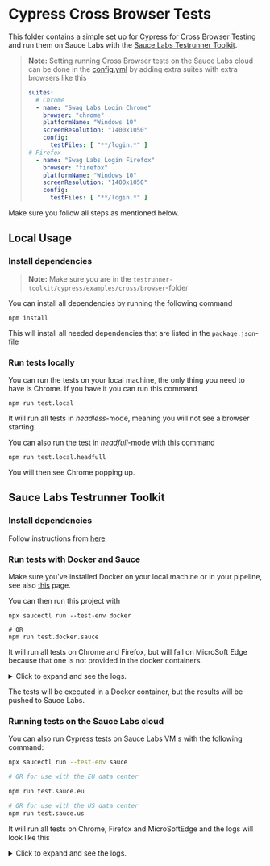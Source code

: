 # Cypress Cross Browser Tests
This folder contains a simple set up for Cypress for Cross Browser Testing and run them on Sauce Labs with the
[Sauce Labs Testrunner Toolkit](https://docs.saucelabs.com/testrunner-toolkit/index.html).

> **Note:**
> Setting running Cross Browser tests on the Sauce Labs cloud can be done in the [config.yml](./.sauce/config.yml) by
> adding extra suites with extra browsers like this
> ```yaml
> suites:
>   # Chrome
>   - name: "Swag Labs Login Chrome"
>     browser: "chrome"
>     platformName: "Windows 10"
>     screenResolution: "1400x1050"
>     config:
>       testFiles: [ "**/login.*" ]
> # Firefox
>   - name: "Swag Labs Login Firefox"
>     browser: "firefox"
>     platformName: "Windows 10"
>     screenResolution: "1400x1050"
>     config:
>       testFiles: [ "**/login.*" ]
> ```

Make sure you follow all steps as mentioned below.

## Local Usage
### Install dependencies
>**Note:** Make sure you are in the `testrunner-toolkit/cypress/examples/cross/browser`-folder
> 
You can install all dependencies by running the following command

    npm install
    
This will install all needed dependencies that are listed in the `package.json`-file

### Run tests locally
You can run the tests on your local machine, the only thing you need to have is Chrome. If you have it you can run this 
command

    npm run test.local

It will run all tests in *headless*-mode, meaning you will not see a browser starting.

You can also run the test in *headfull*-mode with this command

    npm run test.local.headfull
    
You will then see Chrome popping up.

## Sauce Labs Testrunner Toolkit
### Install dependencies
Follow instructions from [here](https://docs.saucelabs.com/testrunner-toolkit/installation)

### Run tests with Docker and Sauce
Make sure you've installed Docker on your local machine or in your pipeline, see also 
[this](https://docs.saucelabs.com/testrunner-toolkit/installation) page.

You can then run this project with

    npx saucectl run --test-env docker
    
    # OR
    npm run test.docker.sauce

It will run all tests on Chrome and Firefox, but will fail on MicroSoft Edge because that one is not provided in 
the docker containers.

<details>
 <summary>Click to expand and see the logs.</summary>

```log
╰ npm run test.docker.sauce

> cypress-1@1.0.0 test.docker.sauce /Users/sauce-training/demo-js/testrunner-toolkit/cypress/examples/cross-browser
> npx saucectl run --test-env docker

10:26:04 INF Running version 0.33.3
10:26:04 INF Reading config file config=.sauce/config.yml
10:26:04 INF Running Cypress in Docker
10:26:04 INF concurrency > 1: forcing file transfer mode to use 'copy'.
10:26:05 INF Launching workers. concurrency=3
10:26:05 INF Setting up test environment suite="Swag Labs Login Firefox"
10:26:05 INF Setting up test environment suite="Swag Labs Login MicrosoftEdge"
10:26:05 INF Setting up test environment suite="Swag Labs Login Chrome"
10:26:05 INF Using credentials set by environment variables suite="Swag Labs Login Chrome"
10:26:05 INF Using credentials set by environment variables suite="Swag Labs Login MicrosoftEdge"
10:26:05 INF Using credentials set by environment variables suite="Swag Labs Login Firefox"
10:26:05 INF Starting container id=2285b91d796c img=saucelabs/stt-cypress-mocha-node:v5.8.0 suite="Swag Labs Login MicrosoftEdge"
10:26:05 INF Starting container id=7d65ad19d55e img=saucelabs/stt-cypress-mocha-node:v5.8.0 suite="Swag Labs Login Firefox"
10:26:05 INF Starting container id=8bff1499746b img=saucelabs/stt-cypress-mocha-node:v5.8.0 suite="Swag Labs Login Chrome"
10:26:05 INF File copied from=cypress.json suite="Swag Labs Login MicrosoftEdge" to=/home/seluser/
10:26:05 INF File copied from=cypress.json suite="Swag Labs Login Chrome" to=/home/seluser/
10:26:05 INF File copied from=cypress.json suite="Swag Labs Login Firefox" to=/home/seluser/
10:26:05 INF File copied from=cypress suite="Swag Labs Login MicrosoftEdge" to=/home/seluser/
10:26:05 INF File copied from=cypress suite="Swag Labs Login Firefox" to=/home/seluser/
10:26:05 INF File copied from=cypress suite="Swag Labs Login Chrome" to=/home/seluser/
10:26:15 INF Suites in progress: 3
10:26:18 WRN exitCode is 1 suite="Swag Labs Login MicrosoftEdge"
10:26:19 INF Tearing down environment suite="Swag Labs Login MicrosoftEdge"
10:26:21 ERR Suite finished. passed=false suite="Swag Labs Login MicrosoftEdge" url=https://app.saucelabs.com/tests/b8f4debdf9374e15bfc33e0b3b3fc592
10:26:21 INF console.log output: 

> sauce-cypress-runner@5.8.0 test /home/seluser
> ./bin/cypress "-r" "/home/seluser/sauce-runner.json" "-s" "Swag Labs Login MicrosoftEdge"

Sauce Cypress Runner 5.8.0
It looks like this is your first time using Cypress: 5.6.0

[10:26:07]  Verifying Cypress can run /home/seluser/.cache/Cypress/5.6.0/Cypress [started]
[10:26:10]  Verified Cypress!       /home/seluser/.cache/Cypress/5.6.0/Cypress [title changed]
[10:26:10]  Verified Cypress!       /home/seluser/.cache/Cypress/5.6.0/Cypress [completed]

Opening Cypress...
Couldn't find tsconfig.json. tsconfig-paths will be skipped
Can't run because you've entered an invalid browser name.

Browser: 'microsoftedge' was not found on your system or is not supported by Cypress.

Cypress supports the following browsers:
- chrome
- chromium
- edge
- electron
- firefox

You can also use a custom browser: https://on.cypress.io/customize-browsers

Available browsers found on your system are:
- chrome
- firefox
- electron

Open job details page: https://app.saucelabs.com/tests/b8f4debdf9374e15bfc33e0b3b3fc592

npm ERR! Test failed.  See above for more details.
 suite="Swag Labs Login MicrosoftEdge"
10:26:25 INF Suites in progress: 2
10:26:32 INF Tearing down environment suite="Swag Labs Login Chrome"
10:26:34 INF Suite finished. passed=true suite="Swag Labs Login Chrome" url=https://app.saucelabs.com/tests/1a5cf3285ba744b8ac6cb999ff0a5006
10:26:35 INF Suites in progress: 1
10:26:45 INF Suites in progress: 1
10:26:46 INF Tearing down environment suite="Swag Labs Login Firefox"
10:26:48 INF Suite finished. passed=true suite="Swag Labs Login Firefox" url=https://app.saucelabs.com/tests/59e960e0d7f941098fb147d90317e5a3
10:26:48 ERR ┌───────────────────────────────┐
10:26:48 ERR  1 of 3 suites have failed (33%) 
10:26:48 ERR └───────────────────────────────┘
```
</details>

The tests will be executed in a Docker container, but the results will be pushed to Sauce Labs.

### Running tests on the Sauce Labs cloud
You can also run Cypress tests on Sauce Labs VM's with the following command:

```bash
npx saucectl run --test-env sauce

# OR for use with the EU data center

npm run test.sauce.eu

# OR for use with the US data center
npm run test.sauce.us
```
It will run all tests on Chrome, Firefox and MicroSoftEdge and the logs will look like this

<details>
 <summary>Click to expand and see the logs.</summary>

```log
╰ npm run test.sauce.eu

> cypress-1@1.0.0 test.sauce.eu /Users/sauce-training/demo-js/testrunner-toolkit/cypress/examples/dependencies
> DATE=\"$(date)\" npx saucectl run --test-env sauce

10:41:21 INF Running version 0.33.3
10:41:21 INF Reading config file config=.sauce/config.yml
10:41:21 INF Running Cypress in Sauce Labs
10:41:21 INF Project archived. durationMs=2 size=3205
10:41:21 INF Project uploaded. durationMs=388 storageId=27b844ef-1ce3-4941-b2bb-499767954955
10:41:21 INF Launching workers. concurrency=2
10:41:21 INF Starting suite. region=eu-central-1 suite="Swag Labs Login Axe Test"
10:41:23 INF Suite started. suite="Swag Labs Login Axe Test" url=https://app.eu-central-1.saucelabs.com/tests/c118896d36f94f3d927d8666192eebf5
10:41:31 INF Suites in progress: 1
10:41:41 INF Suites in progress: 1
10:41:51 INF Suites in progress: 1
10:42:01 INF Suites in progress: 1
10:42:08 ERR Suite finished. passed=false suite="Swag Labs Login Axe Test" url=https://app.eu-central-1.saucelabs.com/tests/c118896d36f94f3d927d8666192eebf5
10:42:08 INF console.log output: 
Sauce Cypress Runner 5.7.0
Running npm install on install, --no-save, axe-core@^4.1.3, cypress-axe@^0.12.2
npm WARN enoent ENOENT: no such file or directory, open 'c:\chef\payload\__project__\package.json'
npm WARN cypress-axe@0.12.2 requires a peer of cypress@^3 || ^4 || ^5 || ^6 but none is installed. You must install peer dependencies yourself.
npm WARN __project__ No description
npm WARN __project__ No repository field.
npm WARN __project__ No README data
npm WARN __project__ No license field.

+ axe-core@4.1.3
+ cypress-axe@0.12.2
added 2 packages from 5 contributors in 1.424s
found 0 vulnerabilities


Couldn't determine Mocha version

====================================================================================================

  (Run Starting)

  ┌────────────────────────────────────────────────────────────────────────────────────────────────┐
  │ Cypress:    5.6.0                                                                              │
  │ Browser:    Custom Chrome 89                                                                   │
  │ Specs:      1 found (axe.spec.js)                                                              │
  └────────────────────────────────────────────────────────────────────────────────────────────────┘


────────────────────────────────────────────────────────────────────────────────────────────────────
                                                                                                    
  Running:  axe.spec.js                                                                     (1 of 1)
- expected:  0
+ actual:  6
  81 |         .then(function (violations) {
  82 |         if (!skipFailures) {
> 83 |             assert.equal(violations.length, 0, violations.length + " accessibility violation" + (violations.length === 1 ? '' : 's') + " " + (violations.length === 1 ? 'was' : 'were') + " detected");
     | ^
  84 |         }
  85 |         else if (violations.length) {
  86 |             Cypress.log({

  (Results)

  ┌────────────────────────────────────────────────────────────────────────────────────────────────┐
  │ Tests:        1                                                                                │
  │ Passing:      0                                                                                │
  │ Failing:      1                                                                                │
  │ Pending:      0                                                                                │
  │ Skipped:      0                                                                                │
  │ Screenshots:  1                                                                                │
  │ Video:        false                                                                            │
  │ Duration:     4 seconds                                                                        │
  │ Spec Ran:     axe.spec.js                                                                      │
  └────────────────────────────────────────────────────────────────────────────────────────────────┘


  (Screenshots)

  -  c:\chef\payload\__project__\__assets__\axe.spec.js\Axe Login test -- should be a     (1400x933)
     ble to test loading of login page (failed).png                                                 


====================================================================================================

  (Run Finished)


       Spec                                              Tests  Passing  Failing  Pending  Skipped  
  ┌────────────────────────────────────────────────────────────────────────────────────────────────┐
  │ ×  axe.spec.js                              00:04        1        -        1        -        - │
  └────────────────────────────────────────────────────────────────────────────────────────────────┘
    ×  1 of 1 failed (100%)                     00:04        1        -        1        -        -  

 suite="Swag Labs Login Axe Test"
10:42:08 ERR ┌────────────────────────────────┐
10:42:08 ERR  1 of 1 suites have failed (100%) 
10:42:08 ERR └────────────────────────────────┘
```
</details>
